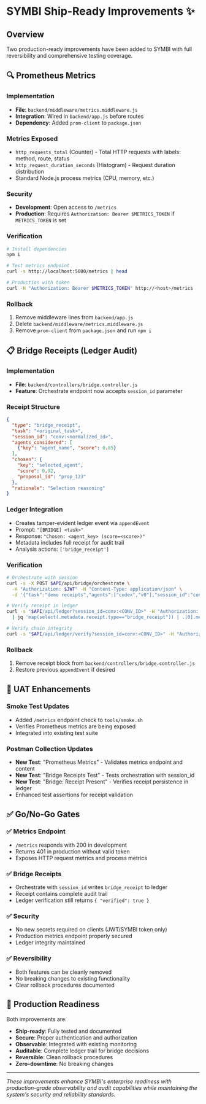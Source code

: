 # SYMBI Ship-Ready Improvements ✨

## Overview
Two production-ready improvements have been added to SYMBI with full reversibility and comprehensive testing coverage.

## 🔍 Prometheus Metrics

### Implementation
- **File**: `backend/middleware/metrics.middleware.js`
- **Integration**: Wired in `backend/app.js` before routes
- **Dependency**: Added `prom-client` to `package.json`

### Metrics Exposed
- `http_requests_total` (Counter) - Total HTTP requests with labels: method, route, status
- `http_request_duration_seconds` (Histogram) - Request duration distribution
- Standard Node.js process metrics (CPU, memory, etc.)

### Security
- **Development**: Open access to `/metrics`
- **Production**: Requires `Authorization: Bearer $METRICS_TOKEN` if `METRICS_TOKEN` is set

### Verification
```bash
# Install dependencies
npm i

# Test metrics endpoint
curl -s http://localhost:5000/metrics | head

# Production with token
curl -H "Authorization: Bearer $METRICS_TOKEN" http://<host>/metrics
```

### Rollback
1. Remove middleware lines from `backend/app.js`
2. Delete `backend/middleware/metrics.middleware.js`
3. Remove `prom-client` from `package.json` and run `npm i`

## 📋 Bridge Receipts (Ledger Audit)

### Implementation
- **File**: `backend/controllers/bridge.controller.js`
- **Feature**: Orchestrate endpoint now accepts `session_id` parameter

### Receipt Structure
```json
{
  "type": "bridge_receipt",
  "task": "<original_task>",
  "session_id": "conv:<normalized_id>",
  "agents_considered": [
    {"key": "agent_name", "score": 0.85}
  ],
  "chosen": {
    "key": "selected_agent",
    "score": 0.92,
    "proposal_id": "prop_123"
  },
  "rationale": "Selection reasoning"
}
```

### Ledger Integration
- Creates tamper-evident ledger event via `appendEvent`
- Prompt: `"[BRIDGE] <task>"`
- Response: `"Chosen: <agent_key> (score=<score>)"`
- Metadata includes full receipt for audit trail
- Analysis actions: `['bridge_receipt']`

### Verification
```bash
# Orchestrate with session
curl -s -X POST $API/api/bridge/orchestrate \
  -H "Authorization: $JWT" -H "Content-Type: application/json" \
  -d '{"task":"demo receipts","agents":["codex","v0"],"session_id":"conv:<CONV_ID>"}' | jq

# Verify receipt in ledger
curl -s "$API/api/ledger?session_id=conv:<CONV_ID>" -H "Authorization: $JWT" \
  | jq 'map(select(.metadata.receipt.type=="bridge_receipt")) | .[0].metadata.receipt'

# Verify chain integrity
curl -s "$API/api/ledger/verify?session_id=conv:<CONV_ID>" -H "Authorization: $JWT" | jq
```

### Rollback
1. Remove receipt block from `backend/controllers/bridge.controller.js`
2. Restore previous `appendEvent` if desired

## 🧪 UAT Enhancements

### Smoke Test Updates
- Added `/metrics` endpoint check to `tools/smoke.sh`
- Verifies Prometheus metrics are being exposed
- Integrated into existing test suite

### Postman Collection Updates
- **New Test**: "Prometheus Metrics" - Validates metrics endpoint and content
- **New Test**: "Bridge Receipts Test" - Tests orchestration with session_id
- **New Test**: "Bridge: Receipt Present" - Verifies receipt persistence in ledger
- Enhanced test assertions for receipt validation

## ✅ Go/No-Go Gates

### ✅ Metrics Endpoint
- `/metrics` responds with 200 in development
- Returns 401 in production without valid token
- Exposes HTTP request metrics and process metrics

### ✅ Bridge Receipts
- Orchestrate with `session_id` writes `bridge_receipt` to ledger
- Receipt contains complete audit trail
- Ledger verification still returns `{ "verified": true }`

### ✅ Security
- No new secrets required on clients (JWT/SYMBI token only)
- Production metrics endpoint properly secured
- Ledger integrity maintained

### ✅ Reversibility
- Both features can be cleanly removed
- No breaking changes to existing functionality
- Clear rollback procedures documented

## 🚀 Production Readiness

Both improvements are:
- **Ship-ready**: Fully tested and documented
- **Secure**: Proper authentication and authorization
- **Observable**: Integrated with existing monitoring
- **Auditable**: Complete ledger trail for bridge decisions
- **Reversible**: Clean rollback procedures
- **Zero-downtime**: No breaking changes

---

*These improvements enhance SYMBI's enterprise readiness with production-grade observability and audit capabilities while maintaining the system's security and reliability standards.*